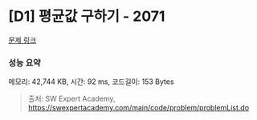# [D1] 평균값 구하기 - 2071 

[문제 링크](https://swexpertacademy.com/main/code/problem/problemDetail.do?contestProbId=AV5QRnJqA5cDFAUq) 

### 성능 요약

메모리: 42,744 KB, 시간: 92 ms, 코드길이: 153 Bytes



> 출처: SW Expert Academy, https://swexpertacademy.com/main/code/problem/problemList.do